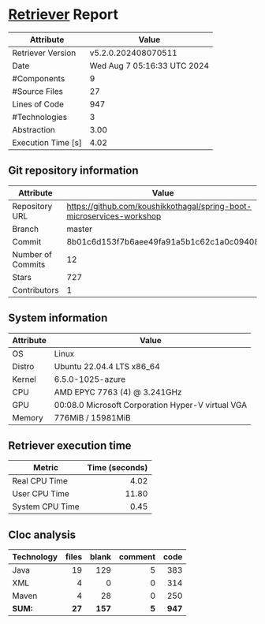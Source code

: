 # [Retriever](https://github.com/PalladioSimulator/Palladio-ReverseEngineering-Retriever) Report
| Attribute          | Value |
| ------------------ | ----- |
| Retriever Version  | v5.2.0.202408070511 |
| Date               | Wed Aug  7 05:16:33 UTC 2024 |
| #Components        | 9 |
| #Source Files      | 27 |
| Lines of Code      | 947 |
| #Technologies      | 3 |
| Abstraction        | 3.00 |
| Execution Time [s] | 4.02 |

## Git repository information
|      Attribute    | Value |
| ----------------- | ----- |
| Repository URL    | https://github.com/koushikkothagal/spring-boot-microservices-workshop |
| Branch            | master |
| Commit            | 8b01c6d153f7b6aee49fa91a5b1c62c1a0c09408 |
| Number of Commits | 12 |
| Stars             | 727 |
| Contributors      | 1 |


## System information
| Attribute | Value |
| --------- | ----- |
| OS | Linux  |
| Distro | Ubuntu 22.04.4 LTS x86_64  |
| Kernel | 6.5.0-1025-azure  |
| CPU | AMD EPYC 7763 (4) @ 3.241GHz  |
| GPU | 00:08.0 Microsoft Corporation Hyper-V virtual VGA  |
| Memory | 776MiB / 15981MiB  |

## Retriever execution time
| Metric | Time (seconds) |
| --- | ---: |
| Real CPU Time | 4.02 |
| User CPU Time | 11.80 |
| System CPU Time | 0.45 |
<!--
Explainations:
- __Real CPU Time__: actual time the command has run (can be less than total time spent in user and system mode for multi-threaded processes)
- __User CPU Time__: time the command has spent running in user mode
- __System CPU Time__: time the command has spent running in system or kernel mode
-->

## Cloc analysis

<!-- github.com/AlDanial/cloc v 1.90  T=0.05 s (606.6 files/s, 32548.2 lines/s) -->

|Technology|files|blank|comment|code|
|:-------|-------:|-------:|-------:|-------:|
|Java|19|129|5|383|
|XML|4|0|0|314|
|Maven|4|28|0|250|
|**SUM:**|**27**|**157**|**5**|**947**|
